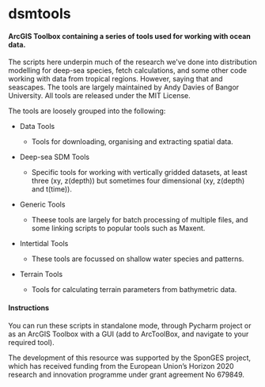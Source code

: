 # dsmtools
#### ArcGIS Toolbox containing a series of tools used for working with ocean data.

The scripts here underpin much of the research we've done into distribution modelling for deep-sea species, fetch calculations, and some other code working with data from tropical regions. However, saying that and seascapes. The tools are largely maintained by Andy Davies of Bangor University. All tools are released under the MIT License.

The tools are loosely grouped into the following:

* Data Tools
  * Tools for downloading, organising and extracting spatial data.

* Deep-sea SDM Tools
  * Specific tools for working with vertically gridded datasets, at least three (xy, z(depth)) but sometimes four dimensional (xy, z(depth) and t(time)).

* Generic Tools
  * Theese tools are largely for batch processing of multiple files, and some linking scripts to popular tools such as Maxent.

* Intertidal Tools
  * These tools are focussed on shallow water species and patterns.

* Terrain Tools
  * Tools for calculating terrain parameters from bathymetric data.

#### Instructions
You can run these scripts in standalone mode, through Pycharm project or as an ArcGIS Toolbox with a GUI (add to ArcToolBox, and navigate to your required tool).

The development of this resource was supported by the SponGES project, which has received funding from the European Union’s Horizon 2020 research and innovation programme under grant agreement No 679849.
